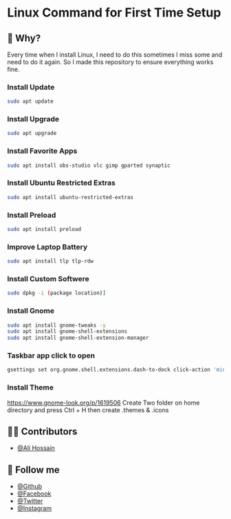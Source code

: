 # Linux Command for First Time Setup

## 📝 Why?
Every time when I install Linux, I need to do this sometimes I miss some and need to do it again. So I made this repository to ensure everything works fine. 

### Install Update
```bash
sudo apt update
```

### Install Upgrade
```bash
sudo apt upgrade
```

### Install Favorite Apps
```bash
sudo apt install obs-studio vlc gimp gparted synaptic
```

### Install Ubuntu Restricted Extras
```bash
sudo apt install ubuntu-restricted-extras
```

### Install Preload
```bash
sudo apt install preload
```

### Improve Laptop Battery
```bash
sudo apt install tlp tlp-rdw
```

### Install Custom Softwere
```bash
sudo dpkg -i (package location)] 
```

### Install Gnome
```bash
sudo apt install gnome-tweaks -y
sudo apt install gnome-shell-extensions
sudo apt install gnome-shell-extension-manager
```

### Taskbar app click to open
```bash
gsettings set org.gnome.shell.extensions.dash-to-dock click-action 'minimize'
```




### Install Theme
https://www.gnome-look.org/p/1619506
Create Two folder on home directory and press Ctrl + H then create .themes & .icons

## 🧑‍💻 Contributors
- [@Ali Hossain](https://github.com/shovoalways/)


## 🥰 Follow me
- [@Github](https://github.com/shovoalways/) 
- [@Facebook](https://facebook.com/shovoalways/) 
- [@Twitter](https://twitter.com/shovoalways/) 
- [@Instagram](https://instagram.com/shovoalways/) 
